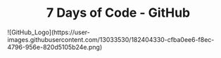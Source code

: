 <h1 align="center"> 7 Days of Code - GitHub </h1>
![GitHub_Logo](https://user-images.githubusercontent.com/13033530/182404330-cfba0ee6-f8ec-4796-956e-820d5105b24e.png)
